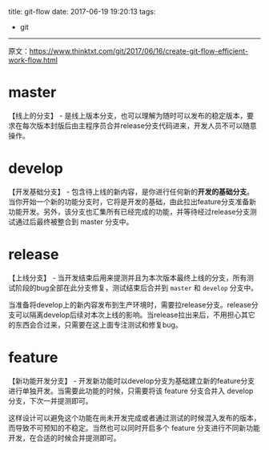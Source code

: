 title: git-flow
date: 2017-06-19 19:20:13
tags:
  - git
---

原文：https://www.thinktxt.com/git/2017/06/16/create-git-flow-efficient-work-flow.html

# master

【线上的分支】 - 是线上版本分支，也可以理解为随时可以发布的稳定版本，要求在每次版本封版后由主程序员合并release分支代码进来，开发人员不可以随意操作。

# develop

【开发基础分支】 - 包含待上线的新内容，是你进行任何新的**开发的基础分支**。当你开始一个新的功能分支时，它将是开发的基础，由此拉出feature分支准备新功能开发。另外，该分支也汇集所有已经完成的功能，并等待经过release分支测试通过后最终被整合到 master 分支中。

# release

【上线分支】 - 当开发结束后用来提测并且为本次版本最终上线的分支，所有测试阶段的bug全部在此分支修复，测试结束后合并到 `master` 和 `develop` 分支中。

当准备将develop上的新内容发布到生产环境时，需要拉release分支。release分支可以隔离develop后续对本次上线的影响。当release拉出来后，不用担心其它的东西会合过来，只需要在这上面专注测试和修复bug。

# feature

【新功能开发分支】 - 开发新功能时以develop分支为基础建立新的feature分支进行单独开发。当需要此功能的时候，只需要将该 feature 分支合并入 develop 分支，下次一并提测即可。

这样设计可以避免这个功能在尚未开发完成或者通过测试的时候混入发布的版本，而导致不可预知的不稳定。当然也可以同时开启多个 feature 分支进行不同新功能开发，在合适的时候合并提测即可。

